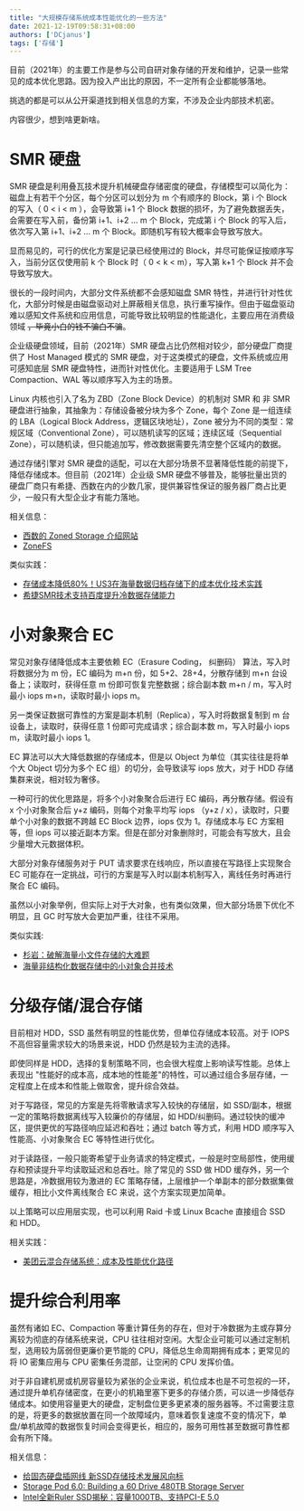 ```yaml
---
title: "大规模存储系统成本性能优化的一些方法"
date: 2021-12-19T09:58:31+08:00
authors: ['DCjanus']
tags: ['存储']
---
```


目前（2021年）的主要工作是参与公司自研对象存储的开发和维护，记录一些常见的成本优化思路。因为投入产出比的原因，不一定所有企业都能够落地。

挑选的都是可以从公开渠道找到相关信息的方案，不涉及企业内部技术机密。

内容很少，想到啥更新啥。

<!--more-->

# SMR 硬盘

SMR 硬盘是利用叠瓦技术提升机械硬盘存储密度的硬盘，存储模型可以简化为：磁盘上有若干个分区，每个分区可以划分为 m 个有顺序的 Block，第 i 个 Block 的写入（ 0 < i < m ），会导致第 i+1 个 Block 数据的损坏，为了避免数据丢失，会需要在写入前，备份第 i+1、i+2 ... m 个 Block，完成第 i 个 Block 的写入后，依次写入第 i+1、i+2 ... m 个 Block。即随机写有较大概率会导致写放大。

显而易见的，可行的优化方案是记录已经使用过的 Block，并尽可能保证按顺序写入，当前分区仅使用前 k 个 Block 时（ 0 < k < m），写入第 k+1 个 Block 并不会导致写放大。

很长的一段时间内，大部分文件系统都不会感知磁盘 SMR 特性，并进行针对性优化，大部分时候是由磁盘驱动对上屏蔽相关信息，执行重写操作。但由于磁盘驱动难以感知文件系统和应用信息，可能导致比较明显的性能退化，主要应用在消费级领域 ~~，毕竟小白的钱不骗白不骗~~。

企业级硬盘领域，目前（2021年）SMR 硬盘占比仍然相对较少，部分硬盘厂商提供了 Host Managed 模式的 SMR 硬盘，对于这类模式的硬盘，文件系统或应用可感知底层 SMR 硬盘特性，进而针对性优化。主要适用于 LSM Tree Compaction、WAL 等以顺序写入为主的场景。

Linux 内核也引入了名为 ZBD（Zone Block Device）的机制对 SMR 和 非 SMR 硬盘进行抽象，其抽象为：存储设备被分块为多个 Zone，每个 Zone 是一组连续的 LBA（Logical Block Address，逻辑区块地址），Zone 被分为不同的类型：常规区域（Conventional Zone），可以随机读写的区域；连续区域（Sequential Zone），可以随机读，但只能追加写，修改数据需要先清空整个区域内的数据。

通过存储引擎对 SMR 硬盘的适配，可以在大部分场景不显著降低性能的前提下，降低存储成本。但目前（2021年）企业级 SMR 硬盘不够普及，能够批量出货的硬盘厂商只有希捷、西数在内的少数几家，提供兼容性保证的服务器厂商占比更少，一般只有大型企业才有能力落地。

相关信息：

- [西数的 Zoned Storage 介绍网站](https://zonedstorage.io/)
- [ZoneFS](https://www.kernel.org/doc/html/latest/filesystems/zonefs.html)

类似实践：

- [存储成本降低80%！US3在海量数据归档存储下的成本优化技术实践](https://segmentfault.com/a/1190000039872775?sort=newest)
- [希捷SMR技术支持百度提升冷数据存储能力](http://www.icpcw.com/Parts/Memory/New/3265/326519.htm)

# 小对象聚合 EC

常见对象存储降低成本主要依赖 EC（Erasure Coding， 纠删码） 算法，写入时将数据分为 m 份，EC 编码为 m+n 份，如 5+2、28+4，分散存储到 m+n 台设备上；读取时，获得任意 m 份即可恢复完整数据；综合副本数 m+n / m，写入时最小 iops m+n，读取时最小 iops m。

另一类保证数据可靠性的方案是副本机制（Replica），写入时将数据复制到 m 台设备上，读取时，获得任意 1 份即可完成请求；综合副本数 m，写入时最小 iops m，读取时最小 iops 1。

EC 算法可以大大降低数据的存储成本，但是以 Object 为单位（其实往往是将单个大 Object 切分为多个 EC 组）的切分，会导致读写 iops 放大，对于 HDD 存储集群来说，相对较为奢侈。

一种可行的优化思路是，将多个小对象聚合后进行 EC 编码，再分散存储。假设有 x 个小对象聚合后 y+z 编码，则每个对象平均写 iops （y+z / x），读取时，只要单个小对象的数据不跨越 EC Block 边界，iops 仅为 1。存储成本与 EC 方案相等，但 iops 可以接近副本方案。但是在部分对象删除时，可能会有写放大，且会少量增大元数据体积。

大部分对象存储服务对于 PUT 请求要求在线响应，所以直接在写路径上实现聚合 EC 可能存在一定挑战，可行的方案是写入时以副本机制写入，离线任务时再进行聚合 EC 编码。

虽然以小对象举例，但实际上对于大对象，也有类似效果，但大部分场景下优化不明显，且 GC 时写放大会更加严重，往往不采用。

类似实践: 

- [杉岩：破解海量小文件存储的大难题](https://cloud.tencent.com/developer/news/618279)
- [海量非结构化数据存储中的小对象合并技术](https://cloud.tencent.com/developer/news/618279)

# 分级存储/混合存储

目前相对 HDD，SSD 虽然有明显的性能优势，但单位存储成本较高。对于 IOPS 不高但容量需求较大的场景来说，HDD 仍然是较为主流的选择。 

即使同样是 HDD，选择的复制策略不同，也会很大程度上影响读写性能。总体上表现出 "性能好的成本高，成本地的性能差"的特性，可以通过组合多层存储，一定程度上在成本和性能上做取舍，提升综合效益。

对于写路径，常见的方案是先将零散请求写入较快的存储层，如 SSD/副本，根据一定的策略将数据离线写入较廉价的存储层，如 HDD/纠删码。通过较快的缓冲区，提供更优的写路径响应延迟和吞吐；通过 batch 等方式，利用 HDD 顺序写入性能高、小对象聚合 EC 等特性进行优化。

对于读路径，一般只能寄希望于业务请求的特定模式，一般是时空局部性，使用缓存和预读提升平均读取延迟和总吞吐。除了常见的 SSD 做 HDD 缓存外，另一个思路是，冷数据用较为激进的 EC 策略存储，上层维护一个单副本的部分数据集做缓存，相比小文件离线聚合 EC 来说，这个方案实现更加简单。

以上策略可以应用层实现，也可以利用 Raid 卡或 Linux Bcache 直接组合 SSD 和 HDD。

相关实践：

- [美团云混合存储系统：成本及性能优化路径](https://zhuanlan.zhihu.com/p/27695512)

# 提升综合利用率

虽然有诸如 EC、Compaction 等重计算任务的存在，但对于冷数据为主或存算分离较为彻底的存储系统来说，CPU 往往相对空闲。大型企业可能可以通过定制机型，选用较为孱弱但更廉价更节能的 CPU，降低总生命周期拥有成本；更常见的将 IO 密集应用与 CPU 密集任务混部，让空闲的 CPU 发挥价值。

对于非自建机房或机房容量较为紧张的企业来说，机位成本也是不可忽视的一环，通过提升单机存储密度，在更小的机箱里塞下更多的存储介质，可以进一步降低存储成本。如使用容量更大的硬盘，定制盘位更多更紧凑的服务器等。不过需要注意的是，将更多的数据放置在同一个故障域内，意味着恢复速度不变的情况下，单盘/单机故障的数据恢复时间会变得更长，相应的，服务可用性甚至数据可靠性都会有所下降。

相关信息：

- [给固态硬盘插网线 新SSD存储技术发展风向标](https://zhuanlan.zhihu.com/p/44740959)
- [Storage Pod 6.0: Building a 60 Drive 480TB Storage Server](https://www.backblaze.com/blog/open-source-data-storage-server/)
- [Intel全新Ruler SSD揭秘：容量1000TB、支持PCI-E 5.0](https://news.mydrivers.com/1/543/543878.htm)